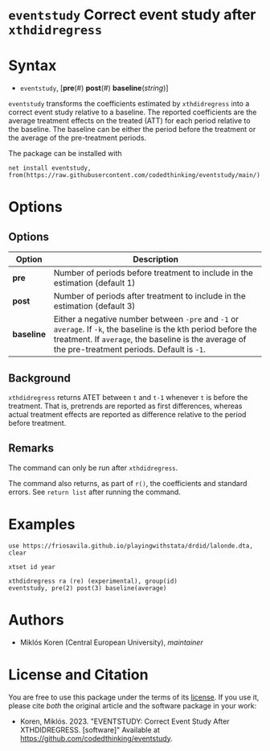 # `eventstudy` Correct event study after `xthdidregress`

# Syntax

- `eventstudy`, [**pre**(#) **post**(#) **baseline**(*string*)]

`eventstudy` transforms the coefficients estimated by `xthdidregress` into a correct event study relative to a baseline. The reported coefficients are the average treatment effects on the treated (ATT) for each period relative to the baseline. The baseline can be either the period before the treatment or the average of the pre-treatment periods.


The package can be installed with
```
net install eventstudy, from(https://raw.githubusercontent.com/codedthinking/eventstudy/main/)
```

# Options
## Options
Option | Description
-------|------------
**pre** | Number of periods before treatment to include in the estimation (default 1)
**post** | Number of periods after treatment to include in the estimation (default 3)
**baseline** | Either a negative number between `-pre` and `-1` or `average`. If `-k`, the baseline is the kth period before the treatment. If `average`, the baseline is the average of the pre-treatment periods. Default is `-1`.

## Background
`xthdidregress` returns ATET between `t` and `t-1` whenever `t` is before the treatment. That is, pretrends are reported as first differences, whereas actual treatment effects are reported as difference relative to the period before treatment. 

## Remarks
The command can only be run after `xthdidregress`. 

The command also returns, as part of `r()`, the coefficients and standard errors. See `return list` after running the command.


# Examples
```
use https://friosavila.github.io/playingwithstata/drdid/lalonde.dta, clear
```
```
xtset id year
```
```
xthdidregress ra (re) (experimental), group(id)
eventstudy, pre(2) post(3) baseline(average)
```


# Authors
- Miklós Koren (Central European University), *maintainer*

# License and Citation
You are free to use this package under the terms of its [license](LICENSE). If you use it, please cite *both* the original article and the software package in your work:

- Koren, Miklós. 2023. "EVENTSTUDY: Correct Event Study After XTHDIDREGRESS. [software]" Available at https://github.com/codedthinking/eventstudy.
